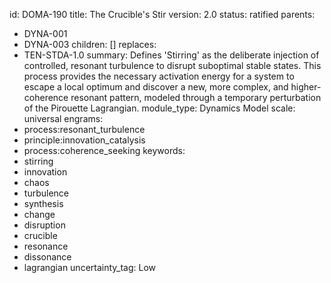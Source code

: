 id: DOMA-190
title: The Crucible's Stir
version: 2.0
status: ratified
parents:
- DYNA-001
- DYNA-003
children: []
replaces:
- TEN-STDA-1.0
summary: Defines 'Stirring' as the deliberate injection of controlled, resonant turbulence
  to disrupt suboptimal stable states. This process provides the necessary activation
  energy for a system to escape a local optimum and discover a new, more complex,
  and higher-coherence resonant pattern, modeled through a temporary perturbation
  of the Pirouette Lagrangian.
module_type: Dynamics Model
scale: universal
engrams:
- process:resonant_turbulence
- principle:innovation_catalysis
- process:coherence_seeking
keywords:
- stirring
- innovation
- chaos
- turbulence
- synthesis
- change
- disruption
- crucible
- resonance
- dissonance
- lagrangian
uncertainty_tag: Low
